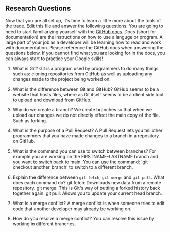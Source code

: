 ## Research Questions 

Now that you are all set up, it's time to learn a little more about the tools of the trade. Edit this file and answer the following questions. You are going to need to start familiarizing yourself with the [GitHub docs](https://docs.github.com/en). Docs (short for documentation) are the instructions on how to use a languge or program. A large part of your job as a developer will be learning how to read and work with documentation. Please reference the GitHub docs when answering the questions below. If you cannot find what you are looking for in the docs, you can always start to practice your Google skills!

1. What is Git?
Git is a program used by programmers to do many things such as: cloning repositories from GitHub as well as uploading any changes made to the project being worked on.

2. What is the difference between Git and GitHub?
GitHub seems to be a website that hosts files, where as Git itself seems to be a client side tool to upload and download from GitHub.

3. Why do we create a branch?
We create branches so that when we upload our changes we do not directly effect the main copy of the file. Such as forking.

4. What is the purpose of a Pull Request?
A Pull Request lets you tell other programmers that you have made changes to a branch in a repository on GitHub.

5. What is the command you can use to switch between branches? For example you are working on the FIRSTNAME-LASTNAME branch and you want to switch back to main.
You can use the command: 'git checkout another_branch' to switch to a different branch.

6. Explain the difference between `git fetch`, `git merge` and `git pull`. What does each command do?
git fetch: Downloads new data from a remote repository.
git merge: This is Git's way of putting a forked history back together again.
git pull: Allows you to update your current head branch.

7. What is a merge conflict?
A merge conflict is when someone tries to edit code that another developer may already be working on.
8. How do you resolve a merge conflict?
You can resolve this issue by working in different branches.
